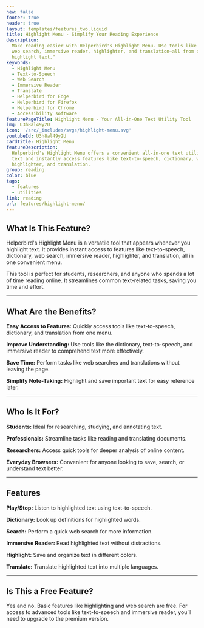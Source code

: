 ```yaml
---
new: false
footer: true
header: true
layout: templates/features_two.liquid
title: Highlight Menu - Simplify Your Reading Experience
description:
  Make reading easier with Helperbird's Highlight Menu. Use tools like text-to-speech, dictionary,
  web search, immersive reader, highlighter, and translation—all from one simple menu when you
  highlight text."
keywords:
  - Highlight Menu
  - Text-to-Speech
  - Web Search
  - Immersive Reader
  - Translate
  - Helperbird for Edge
  - Helperbird for Firefox
  - Helperbird for Chrome
  - Accessibility software
featurePageTitle: Highlight Menu - Your All-in-One Text Utility Tool
img: U3h8al49y2U
icon: '/src/_includes/svgs/highlight-menu.svg'
youtubeId: U3h8al49y2U
cardTitle: Highlight Menu
featureDescription:
  Helperbird's Highlight Menu offers a convenient all-in-one text utility solution. Highlight any
  text and instantly access features like text-to-speech, dictionary, web search, immersive reader,
  highlighter, and translation.
group: reading
color: blue
tags:
  - features
  - utilities
link: reading
url: features/highlight-menu/
---
```


## What Is This Feature?

Helperbird's Highlight Menu is a versatile tool that appears whenever you highlight text. It provides instant access to features like text-to-speech, dictionary, web search, immersive reader, highlighter, and translation, all in one convenient menu.

This tool is perfect for students, researchers, and anyone who spends a lot of time reading online. It streamlines common text-related tasks, saving you time and effort.

---

## What Are the Benefits?


**Easy Access to Features:** Quickly access tools like text-to-speech, dictionary, and translation from one menu.  

**Improve Understanding:** Use tools like the dictionary, text-to-speech, and immersive reader to comprehend text more effectively.  

**Save Time:** Perform tasks like web searches and translations without leaving the page.  

**Simplify Note-Taking:** Highlight and save important text for easy reference later.  

---

## Who Is It For?


**Students:** Ideal for researching, studying, and annotating text.  

**Professionals:** Streamline tasks like reading and translating documents.  

**Researchers:** Access quick tools for deeper analysis of online content.  

**Everyday Browsers:** Convenient for anyone looking to save, search, or understand text better.

---

## Features


**Play/Stop:** Listen to highlighted text using text-to-speech.  

**Dictionary:** Look up definitions for highlighted words.  

**Search:** Perform a quick web search for more information.  

**Immersive Reader:** Read highlighted text without distractions.  

**Highlight:** Save and organize text in different colors.  

**Translate:** Translate highlighted text into multiple languages.  

---

## Is This a Free Feature?

Yes and no. Basic features like highlighting and web search are free. For access to advanced tools like text-to-speech and immersive reader, you’ll need to upgrade to the premium version.
